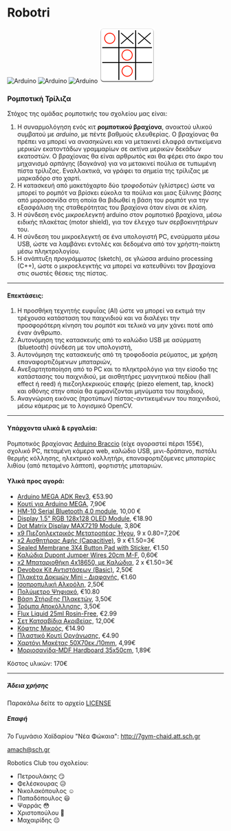 # Robotri
![Arduino](https://res-1.cloudinary.com/crunchbase-production/image/upload/c_lpad,h_120,w_120,f_auto,b_white,q_auto:eco/v1397183645/50bf4fee6f1194cbd5064a4342c4ab75.png "Logo1") 
![Arduino](http://www.i2clipart.com/cliparts/1/4/8/7/clipart-open-source-harware-logo-1487.png "Logo2")
![Arduino](https://dl.myket.ir/newresizing/resize/medium/png/icon/com.starktech.cpf_arm_fcb4e631-1b58-497c-97ab-d8c80cfe7f9f_.png "Logo3")
![Arduino](https://github.com/amachg/Robotri/blob/master/τρίλιζα.png "Logo4")

### Ρομποτική Τρίλιζα  
Στόχος της ομάδας ρομποτικής του σχολείου μας είναι:
1. Η συναρμολόγηση ενός κιτ **ρομποτικού βραχίονα**, ανοικτού υλικού συμβατού με *arduino*, με πέντε βαθμούς ελευθερίας. Ο βραχίονας θα πρέπει να μπορεί να ανασηκώνει και να μετακινεί ελαφρά αντικείμενα μερικών εκατοντάδων γραμμαρίων σε ακτίνα μερικών δεκάδων εκατοστών. Ο βραχίονας θα είναι αρθρωτός και θα φέρει στο άκρο του μηχανισμό αρπάγης (δαγκάνα) για να μετακινεί πούλια σε τυπωμένη πίστα τρίλιζας.
Εναλλακτικά, να γράφει τα σημεία της τρίλιζας με μαρκαδόρο στο χαρτί.
2. Η κατασκευή από μακετόχαρτο δύο *τροφοδοτών* (γλίστρες) ώστε να μπορεί το ρομπότ να βρίσκει εύκολα τα πούλια και μιας ξύλινης βάσης από μοριοσανίδα στη οποία θα βιδωθεί η βάση του ρομπότ για την εξασφάλιση της σταθερότητας του βραχίονα όταν είναι σε κλίση.
3. Η σύνδεση ενός *μικροελεγκτή* arduino στον ρομποτικό βραχίονα, μέσω ειδικής πλακέτας (motor shield), για τον έλεγχο των σερβοκινητήρων του.
4. Η σύνδεση του μικροελεγκτή σε ένα υπολογιστή PC, ενσύρματα μέσω USB, ώστε να λαμβάνει εντολές και δεδομένα από τον χρήστη-παίκτη μέσω πληκτρολογίου.
5. Η ανάπτυξη *προγράμματος* (sketch), σε γλώσσα arduino processing (C++), ώστε ο μικροελεγκτής να μπορεί να κατευθύνει τον βραχίονα στις σωστές θέσεις της πίστας.
---
#### Επεκτάσεις:
1. Η προσθήκη τεχνητής ευφυΐας (AI) ώστε να μπορεί να εκτιμά την τρέχουσα κατάσταση του παιχνιδιού και να διαλέγει την προσφορότερη κίνηση του ρομπότ και τελικά να μην χάνει ποτέ από έναν άνθρωπο.
2. Αυτονόμηση της κατασκευής από το καλώδιο USB με ασύρματη (bluetooth) σύνδεση με τον υπολογιστή,
3. Αυτονόμηση της κατασκευής από τη τροφοδοσία ρεύματος, με χρήση επαναφορτιζόμενων μπαταριών,
4. Ανεξαρτητοποίηση από το PC και το πληκτρολόγιο για την είσοδο της κατάστασης του παιχνιδιού, με αισθητήρες μαγνητικού πεδίου (hall effect ή reed) ή πιεζοηλεκρικούς επαφής (piezo element, tap, knock) και οθόνης στην οποία θα εμφανίζονται μηνύματα του παιχιδιού,
5. Αναγνώριση εικόνας (προτύπων) πίστας-αντικειμένων του παιχνιδιού, μέσω κάμερας με το λογισμικό OpenCV.
---
#### Υπάρχοντα υλικά & εργαλεία:
Ρομποτικός βραχίονας [Arduino Braccio](https://store.arduino.cc/braccio-bundle) (είχε αγοραστεί πέρσι 155€),
σχολικό PC, πεταμένη κάμερα web, καλώδιο USB, μινι-δράπανο, πιστόλι θερμής κόλλησης, ηλεκτρικό κολλητήρι, επαναφορτιζόμενες μπαταρίες λιθίου (από πεταμένο λάπτοπ), φορτιστής μπαταριών.

#### Υλικά προς αγορά:
* [Arduino MEGA ADK Rev3](https://grobotronics.com/arduino-mega-2560-adk-rev3.html), €53.90
* [Κουτί για Arduino MEGA](https://www.devobox.com/index.php?id_product=39&controller=product&id_lang=2), 7,90€
* [HM-10 Serial Bluetooth 4.0 module](https://www.devobox.com/index.php?id_product=217&controller=product&id_lang=2), 10,00 €
* [Display 1.5" RGB 128x128 OLED Module](https://grobotronics.com/display-1.5-rgb-128x128-oled-module.html), €18.90
* [Dot Matrix Display MAX7219 Module](https://www.devobox.com/index.php?id_product=388&controller=product&id_lang=2), 3,80€
* [x9 Πιεζοηλεκτρικός Μετατροπέας Ήχου](https://grobotronics.com/piezo-without-built-in-generator.html), 9 x 0.80=7,20€
* [x2 Αισθητήρας Αφής (Capacitive)](https://grobotronics.com/capacitve-touch-sensor-switch-module.html), 9 x €1.50=3€
* [Sealed Membrane 3X4 Button Pad with Sticker](https://grobotronics.com/sealed-membrane-3x4-button-pad-with-sticker.html), €1.50
* [Καλώδια Dupont Jumper Wires 20cm M-F](https://www.devobox.com/index.php?id_product=129&controller=product&id_lang=2), 0,60€
* [x2 Μπαταριοθήκη 4x18650, με Καλώδια](https://grobotronics.com/4x18650-wire-leads.html), 2 x €1.50=3€
* [Devobox Kit Αντιστάσεων (Basic)](https://www.devobox.com/index.php?id_product=53&controller=product&id_lang=2), 2,50€
* [Πλακέτα Δοκιμών Mini - Διαφανής](https://grobotronics.com/breadboard-mini-translucent.html), €1.60
* [Ισοπροπυλική Αλκοόλη](https://www.devobox.com/index.php?id_product=621&controller=product&id_lang=2), 2,50€
* [Πολύμετρο Ψηφιακό](https://grobotronics.com/digital-multimeter-uni-t-ut131b.html), €10.80
* [Βάση Στήριξης Πλακετών](https://www.devobox.com/index.php?id_product=375&controller=product&id_lang=2), 3,50€
* [Τρόμπα Αποκόλλησης](https://www.devobox.com/index.php?id_product=440&controller=product&id_lang=2), 3,50€
* [Flux Liquid 25ml Rosin-Free](https://grobotronics.com/flux-liquid-25ml-rosin-free.html), €2.99
* [Σετ Κατσαβίδια Ακριβείας](https://www.devobox.com/index.php?id_product=211&controller=product&id_lang=2), 12,00€
* [Κόφτης Μικρός](https://grobotronics.com/pk-21.html), €14.90
* [Πλαστικό Κουτί Οργάνωσης](https://grobotronics.com/storage-box-double-layer-233x161x58mm.html), €4.90
* [Χαρτόνι Μακέτας 50Χ70εκ./10mm](https://www.plaisio.gr/zografiki-diy/maketa/xartonia/Neofoam-Paper-Board-50x70cm-10mm-10MM-50X70.htm), 4,99€
* [Μοριοσανίδα-MDF Hardboard 35x50cm](https://www.plaisio.gr/zografiki-diy/sxedio/ylika-sxediasis/White-Box-Hardboard-35-X-50-from-Mdf.htm), 1,89€

Κόστος υλικών: 170€

---
##### Άδεια χρήσης

Παρακάλω δείτε το αρχείο [LICENSE](https://github.com/amachg/Robotri/blob/master/LICENSE)

##### Επαφή
7ο Γυμνάσιο Χαϊδαρίου "Νέα Φώκαια": http://7gym-chaid.att.sch.gr

amach@sch.gr

Robotics Club του σχολείου:
* Πετρουλάκης :smirk:
* Φελέσκουρας :disappointed_relieved:
* Νικολακόπουλος :relaxed:
* Παπαδόπουλος :smiley:
* Ψαρράς :flushed:
* Χριστοπούλου :girl:
* Μαχαιρίδης :neutral_face:
